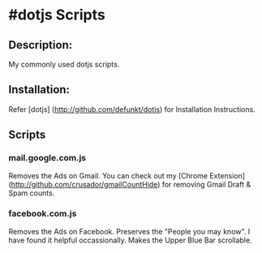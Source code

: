 #dotjs Scripts
==

## Description:
My commonly used dotjs scripts.

## Installation:
Refer [dotjs] (http://github.com/defunkt/dotjs) for Installation Instructions.

## Scripts

### mail.google.com.js
Removes the Ads on Gmail. You can check out my [Chrome Extension] (http://github.com/crusador/gmailCountHide) for removing Gmail Draft & Spam counts.

### facebook.com.js
Removes the Ads on Facebook. Preserves the "People you may know". I have found it helpful occassionally.
Makes the Upper Blue Bar scrollable.
